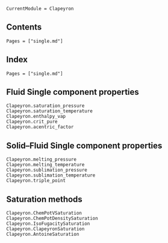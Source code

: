 ```@meta
CurrentModule = Clapeyron
```

## Contents

```@contents
Pages = ["single.md"]
```

## Index

```@index
Pages = ["single.md"]
```

## Fluid Single component properties

```@docs
Clapeyron.saturation_pressure
Clapeyron.saturation_temperature
Clapeyron.enthalpy_vap
Clapeyron.crit_pure
Clapeyron.acentric_factor
```

## Solid–Fluid Single component properties

```@docs
Clapeyron.melting_pressure
Clapeyron.melting_temperature
Clapeyron.sublimation_pressure
Clapeyron.sublimation_temperature
Clapeyron.triple_point
```

## Saturation methods

```@docs
Clapeyron.ChemPotVSaturation
Clapeyron.ChemPotDensitySaturation
Clapeyron.IsoFugacitySaturation
Clapeyron.ClapeyronSaturation
Clapeyron.AntoineSaturation
```
